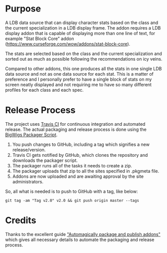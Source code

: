 # Purpose

A LDB data source that can display character stats based on the class and the
current specialization in a LDB display frame. The addon requires a LDB display
addon that is capable of displaying more than one line of text, for example
"Stat Block Core" addon (https://www.curseforge.com/wow/addons/stat-block-core).

The stats are selected based on the class and the current specialization and
sorted out as much as possible following the recommendations on icy veins.

Compared to other addons, this one produces all the stats in one single LDB data
source and not as one data source for each stat. This is a matter of preference
and I personally prefer to have a single block of stats on my screen neatly
displayed and not requiring me to have so many different profiles for each class
and each spec.

# Release Process

The project uses [Travis CI](https://travis-ci.com/) for continuous integration
and automated release. The actual packaging and release process is done using
the [BigWigs Packager Script](https://github.com/BigWigsMods/packager).

1. You push changes to GitHub, including a tag which signifies a new
   release/version.
2. Travis CI gets notified by GitHub, which clones the repository and downloads
   the packager script.
3. The packager runs all of the tasks it needs to create a zip.
4. The packager uploads that zip to all the sites specified in .pkgmeta file.
4. Addons are now uploaded and are awaiting approval by the site administrators.

So, all what is needed is to push to GitHub with a tag, like below:
```
git tag -am "Tag v2.0" v2.0 && git push origin master --tags
```

# Credits
Thanks to the excellent guide ["Automagically package and publish addons"](https://www.wowinterface.com/forums/showthread.php?t=55801) which gives all necessary
details to automate the packaging and release process.
